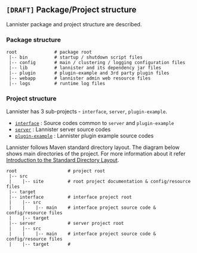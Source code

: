 <!--
  Copyright 2016 The Lannister Project

  Licensed under the Apache License, Version 2.0 (the "License");
  you may not use this file except in compliance with the License.
  You may obtain a copy of the License at

      http://www.apache.org/licenses/LICENSE-2.0

  Unless required by applicable law or agreed to in writing, software
  distributed under the License is distributed on an "AS IS" BASIS,
  WITHOUT WARRANTIES OR CONDITIONS OF ANY KIND, either express or implied.
  See the License for the specific language governing permissions and
  limitations under the License.
-->
## `[DRAFT]` Package/Project structure

Lannister package and project structure are described.

### Package structure
```
root              # package root
 |-- bin          # startup / shutdown script files
 |-- config       # main / clustering / logging configuration files               
 |-- lib          # lannister and its dependency jar files
 |-- plugin       # plugin-example and 3rd party plugin files
 |-- webapp       # lannister admin web resource files
 |-- logs         # runtime log files

```

### Project structure
Lannister has 3 sub-projects - `interface`, `server`, `plugin-example`.

* [`interface`](./lannister-interface/index.html) : Source codes common to `server` and `plugin-example`
* [`server`](./lannister-server/index.html) : Lannister server source codes
* [`plugin-example`](./lannister-plugin-example/index.html) : Lannister plugin example source codes

Lannister follows Maven standard directory layout. The diagram below shows main directories of the project. For more information about it refer [Introduction to the Standard Directory Layout](https://maven.apache.org/guides/introduction/introduction-to-the-standard-directory-layout.html).

```
root                   # project root
 |-- src
 |    |-- site         # root project documentation & config/resource files
 |-- target               
 |-- interface         # interface project root
 |    |-- src
 |    |    |-- main    # interface project source code & config/resource files
 |    |-- target
 |-- server            # server project root
 |    |-- src
 |    |    |-- main    # interface project source code & config/resource files
 |    |-- target       #

```

